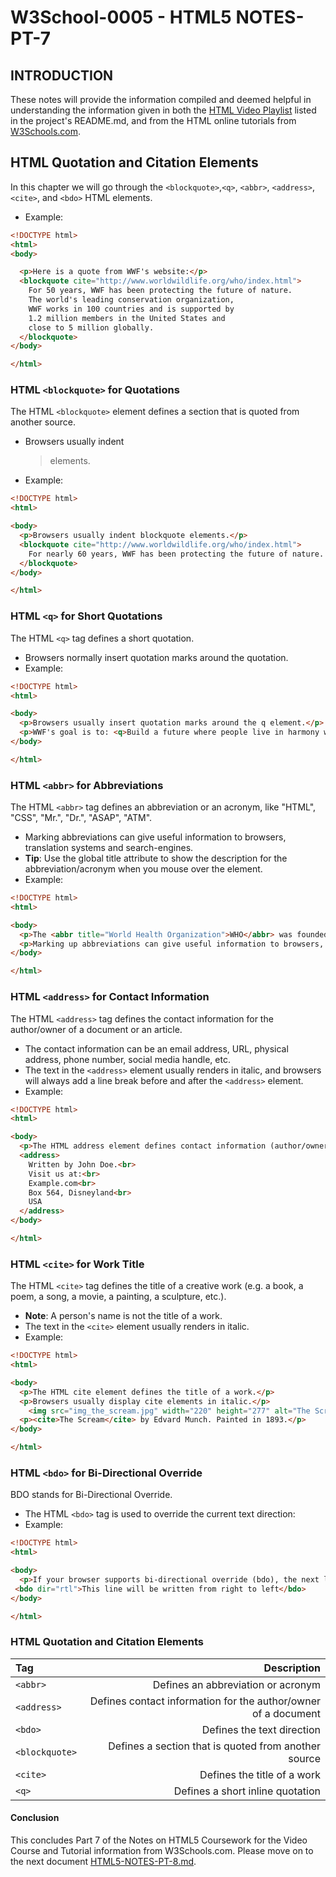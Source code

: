 
# W3School-0005 - HTML5 NOTES-PT-7


## INTRODUCTION

These notes will provide the information compiled and deemed helpful in understanding the information given in both the [HTML Video Playlist](https://www.youtube.com/playlist?list=PLr6-GrHUlVf_ZNmuQSXdS197Oyr1L9sPB) listed in the project's README.md, and from the HTML online tutorials from [W3Schools.com](https://www.w3schools.com/).


## HTML Quotation and Citation Elements

In this chapter we will go through the `<blockquote>`,`<q>`, `<abbr>`, `<address>`, `<cite>`, and `<bdo>` HTML elements.
 * Example:
 ```html
 <!DOCTYPE html>
 <html>
 <body>

   <p>Here is a quote from WWF's website:</p>
   <blockquote cite="http://www.worldwildlife.org/who/index.html">
     For 50 years, WWF has been protecting the future of nature.
     The world's leading conservation organization,
     WWF works in 100 countries and is supported by
     1.2 million members in the United States and
     close to 5 million globally.
   </blockquote>
 </body>

 </html>
 ```
### HTML `<blockquote>` for Quotations

The HTML `<blockquote>` element defines a section that is quoted from another source.
 * Browsers usually indent <blockquote> elements.
 * Example:
 ```html
 <!DOCTYPE html>
 <html>

 <body>
   <p>Browsers usually indent blockquote elements.</p>
   <blockquote cite="http://www.worldwildlife.org/who/index.html">
     For nearly 60 years, WWF has been protecting the future of nature. The world's leading conservation organization, WWF works in 100 countries and is supported by more than one million members in the United States and close to five million globally.
   </blockquote>
 </body>

 </html>
 ```

### HTML `<q>` for Short Quotations

The HTML `<q>` tag defines a short quotation.
 * Browsers normally insert quotation marks around the quotation.
 * Example:
 ```html
 <!DOCTYPE html>
 <html>

 <body>
   <p>Browsers usually insert quotation marks around the q element.</p>
   <p>WWF's goal is to: <q>Build a future where people live in harmony with nature.</q></p>
 </body>

 </html>
 ```

### HTML `<abbr>` for Abbreviations

The HTML `<abbr>` tag defines an abbreviation or an acronym, like "HTML", "CSS", "Mr.", "Dr.", "ASAP", "ATM".
 * Marking abbreviations can give useful information to browsers, translation systems and search-engines.
 * **Tip**: Use the global title attribute to show the description for the abbreviation/acronym when you mouse over the element.
 * Example:
 ```html
 <!DOCTYPE html>
 <html>

 <body>
   <p>The <abbr title="World Health Organization">WHO</abbr> was founded in 1948.</p>
   <p>Marking up abbreviations can give useful information to browsers, translation systems and search-engines.</p>
 </body>

 </html>
 ```
### HTML `<address>` for Contact Information

The HTML `<address>` tag defines the contact information for the author/owner of a document or an article.
 * The contact information can be an email address, URL, physical address, phone number, social media handle, etc.
 * The text in the `<address>` element usually renders in italic, and browsers will always add a line break before and after the `<address>` element.
 * Example:
 ```html
 <!DOCTYPE html>
 <html>

 <body>
   <p>The HTML address element defines contact information (author/owner) of a document or article.</p>
   <address>
     Written by John Doe.<br>
     Visit us at:<br>
     Example.com<br>
     Box 564, Disneyland<br>
     USA
   </address>
 </body>

 </html>
 ```
### HTML `<cite>` for Work Title

The HTML `<cite>` tag defines the title of a creative work (e.g. a book, a poem, a song, a movie, a painting, a sculpture, etc.).
 * **Note**: A person's name is not the title of a work.
 * The text in the `<cite>` element usually renders in italic.
 * Example:
 ```html
 <!DOCTYPE html>
 <html>

 <body>
   <p>The HTML cite element defines the title of a work.</p>
   <p>Browsers usually display cite elements in italic.</p>
     <img src="img_the_scream.jpg" width="220" height="277" alt="The Scream">
   <p><cite>The Scream</cite> by Edvard Munch. Painted in 1893.</p>
 </body>

 </html>
 ```

### HTML `<bdo>` for Bi-Directional Override

BDO stands for Bi-Directional Override.
 * The HTML `<bdo>` tag is used to override the current text direction:
 * Example:
 ```html
 <!DOCTYPE html>
 <html>

 <body>
   <p>If your browser supports bi-directional override (bdo), the next line will be written from right to left (rtl):</p>
  <bdo dir="rtl">This line will be written from right to left</bdo>
 </body>
 
 </html>
 ```

### HTML Quotation and Citation Elements


 | Tag  | Description |
 | :---        |          ---: |
 | `<abbr>`       | Defines an abbreviation or acronym     |
 | `<address>`      | Defines contact information for the author/owner of a document        |
 | `<bdo>`       | Defines the text direction       |
 | `<blockquote>`   | Defines a section that is quoted from another source       |
 | `<cite>`  | Defines the title of a work       |
 | `<q>`     | Defines a short inline quotation       |




#### Conclusion
This concludes Part 7 of the Notes on HTML5 Coursework for the Video Course and Tutorial information from W3Schools.com. Please move on to the next document [HTML5-NOTES-PT-8.md](https://github.com/AdamRj-765/W3School-0005/blob/master/COURSE_NOTES/HTML5-NOTES-PT-8.md).
